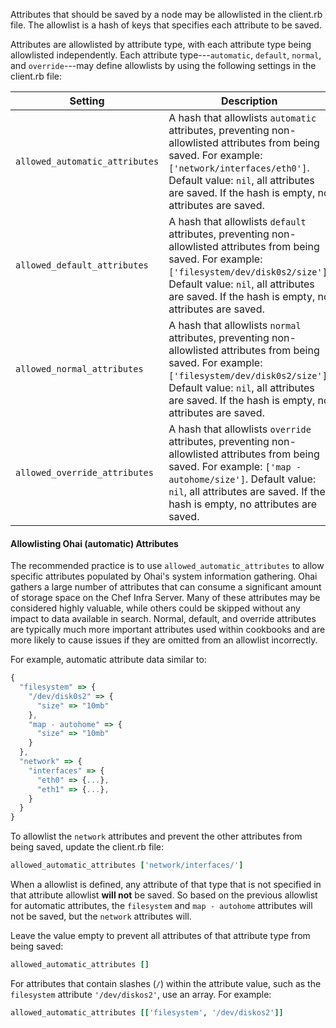 Attributes that should be saved by a node may be allowlisted in the client.rb file. The allowlist is a hash of keys that specifies each attribute to be saved.

Attributes are allowlisted by attribute type, with each attribute type being allowlisted independently. Each attribute type---`automatic`, `default`, `normal`, and `override`---may define allowlists by using the following settings in the client.rb file:

<table>
<colgroup>
<col style="width: 40%" />
<col style="width: 60%" />
</colgroup>
<thead>
<tr class="header">
<th>Setting</th>
<th>Description</th>
</tr>
</thead>
<tbody>
<tr>
<td><code>allowed_automatic_attributes</code></td>
<td>A hash that allowlists <code>automatic</code> attributes, preventing non-allowlisted attributes from being saved. For example: <code>['network/interfaces/eth0']</code>. Default value: <code>nil</code>, all attributes are saved. If the hash is empty, no attributes are saved.</td>
</tr>
<tr>
<td><code>allowed_default_attributes</code></td>
<td>A hash that allowlists <code>default</code> attributes, preventing non-allowlisted attributes from being saved. For example: <code>['filesystem/dev/disk0s2/size']</code>. Default value: <code>nil</code>, all attributes are saved. If the hash is empty, no attributes are saved.</td>
</tr>
<tr>
<td><code>allowed_normal_attributes</code></td>
<td>A hash that allowlists <code>normal</code> attributes, preventing non-allowlisted attributes from being saved. For example: <code>['filesystem/dev/disk0s2/size']</code>. Default value: <code>nil</code>, all attributes are saved. If the hash is empty, no attributes are saved.</td>
</tr>
<tr>
<td><code>allowed_override_attributes</code></td>
<td>A hash that allowlists <code>override</code> attributes, preventing non-allowlisted attributes from being saved. For example: <code>['map - autohome/size']</code>. Default value: <code>nil</code>, all attributes are saved. If the hash is empty, no attributes are saved.</td>
</tr>
</tbody>
</table>

#### Allowlisting Ohai (automatic) Attributes

The recommended practice is to use `allowed_automatic_attributes` to allow specific attributes populated by Ohai's system information gathering. Ohai gathers a large number of attributes that can consume a significant amount of storage space on the Chef Infra Server. Many of these attributes may be considered highly valuable, while others could be skipped without any impact to data available in search. Normal, default, and override attributes are typically much more important attributes used within cookbooks and are more likely to cause issues if they are omitted from an allowlist incorrectly.

For example, automatic attribute data similar to:

```javascript
{
  "filesystem" => {
    "/dev/disk0s2" => {
      "size" => "10mb"
    },
    "map - autohome" => {
      "size" => "10mb"
    }
  },
  "network" => {
    "interfaces" => {
      "eth0" => {...},
      "eth1" => {...},
    }
  }
}
```

To allowlist the `network` attributes and prevent the other attributes from being saved, update the client.rb file:

```ruby
allowed_automatic_attributes ['network/interfaces/']
```

When a allowlist is defined, any attribute of that type that is not specified in that attribute allowlist **will not** be saved. So based on the previous allowlist for automatic attributes, the `filesystem` and `map - autohome` attributes will not be saved, but the `network` attributes will.

Leave the value empty to prevent all attributes of that attribute type from being saved:

```ruby
allowed_automatic_attributes []
```

For attributes that contain slashes (`/`) within the attribute value, such as the `filesystem` attribute `'/dev/diskos2'`, use an array. For example:

```ruby
allowed_automatic_attributes [['filesystem', '/dev/diskos2']]
```
